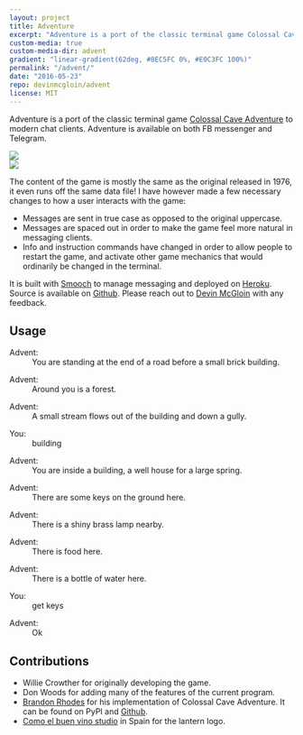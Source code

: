 ```yaml
---
layout: project
title: Adventure
excerpt: "Adventure is a port of the classic terminal game Colossal Cave Adventure to modern chat clients."
custom-media: true
custom-media-dir: advent
gradient: "linear-gradient(62deg, #8EC5FC 0%, #E0C3FC 100%)"
permalink: "/advent/"
date: "2016-05-23"
repo: devinmcgloin/advent
license: MIT
---
```


Adventure is a port of the classic terminal game
[Colossal Cave Adventure](https://en.wikipedia.org/wiki/Colossal_Cave_Adventure)
to modern chat clients. Adventure is available on both FB messenger
and Telegram.

<div class="tc w-100 mb2">
    <a href="https://m.me/adventerm" class="bn">
        <img src="/advent/messenger.png"/>
    </a>
</div>

<div class="tc w-100">
    <a href="https://telegram.me/cave_adventure_bot" class="bn">
        <img src="/advent/telegram.png"/>
    </a>
</div>

The content of the game is mostly the same as the original released in
1976, it even runs off the same data file! I have however made a few
necessary changes to how a user interacts with the game:

 * Messages are sent in true case as opposed to the original uppercase.
 * Messages are spaced out in order to make the game feel more natural
   in messaging clients.
 * Info and instruction commands have changed in order to allow people
   to restart the game, and activate other game mechanics that would
   ordinarily be changed in the terminal.

It is built with [Smooch](https://smooch.io) to manage messaging and
deployed on [Heroku](https://heroku.com). Source is available on
[Github](https://github.com/devinmcgloin/advent). Please reach out to
[Devin McGloin](https://twitter.com/devinmcgloin) with any feedback.

## Usage

<div class="ph3">
  <dl class="lh-title mv2">
    <dt class="dib b">Advent:</dt>
    <dd class="dib ml0 gray">You are standing at the end of a road before a small brick building.</dd>
  </dl>

  <dl class="lh-title mv2">
    <dt class="dib b">Advent:</dt>
    <dd class="dib ml0 gray">Around you is a forest.</dd>
  </dl>

  <dl class="lh-title mv2">
    <dt class="dib b">Advent:</dt>
    <dd class="dib ml0 gray">A small stream flows out of the building and down a gully.</dd>
  </dl>

  <dl class="lh-title mv2">
    <dt class="dib b">You:</dt>
    <dd class="dib ml0 gray">building</dd>
  </dl>

  <dl class="lh-title mv2">
    <dt class="dib b">Advent:</dt>
    <dd class="dib ml0 gray">You are inside a building, a well house for a large spring.</dd>
  </dl>

  <dl class="lh-title mv2">
    <dt class="dib b">Advent:</dt>
    <dd class="dib ml0 gray">There are some keys on the ground here.</dd>
  </dl>

  <dl class="lh-title mv2">
    <dt class="dib b">Advent:</dt>
    <dd class="dib ml0 gray">There is a shiny brass lamp nearby.</dd>
  </dl>
  <dl class="lh-title mv2">
    <dt class="dib b">Advent:</dt>
    <dd class="dib ml0 gray">There is food here.</dd>
  </dl>
  <dl class="lh-title mv2">
    <dt class="dib b">Advent:</dt>
    <dd class="dib ml0 gray">There is a bottle of water here.</dd>
  </dl>
  <dl class="lh-title mv2">
    <dt class="dib b">You:</dt>
    <dd class="dib ml0 gray">get keys</dd>
  </dl>
  <dl class="lh-title mv2">
    <dt class="dib b">Advent:</dt>
    <dd class="dib ml0 gray">Ok</dd>
  </dl>
</div>

## Contributions

* Willie Crowther for originally developing the game.
* Don Woods for adding many of the features of the current program.
* [Brandon Rhodes](http://rhodesmill.org/brandon/) for his
  implementation of Colossal Cave Adventure. It can be found on PyPI
  and [Github](https://github.com/brandon-rhodes/python-adventure).
* [Como el buen vino studio](https://thenounproject.com/term/lantern/87141/)
  in Spain for the lantern logo.
